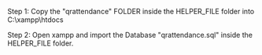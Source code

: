 Step 1: Copy the "qrattendance" FOLDER inside the HELPER_FILE folder into C:\xampp\htdocs

Step 2: Open xampp and import the Database "qrattendance.sql" inside the HELPER_FILE folder.
